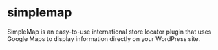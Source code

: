 # simplemap
SimpleMap is an easy-to-use international store locator plugin that uses Google Maps to display information directly on your WordPress site.
